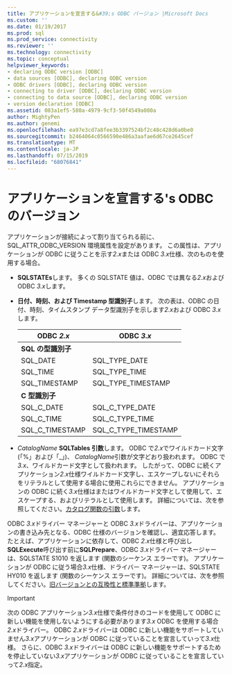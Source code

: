 ```yaml
---
title: アプリケーションを宣言する&#39;s ODBC バージョン |Microsoft Docs
ms.custom: ''
ms.date: 01/19/2017
ms.prod: sql
ms.prod_service: connectivity
ms.reviewer: ''
ms.technology: connectivity
ms.topic: conceptual
helpviewer_keywords:
- declaring ODBC version [ODBC]
- data sources [ODBC], declaring ODBC version
- ODBC drivers [ODBC], declaring ODBC version
- connecting to driver [ODBC], declaring ODBC version
- connecting to data source [ODBC], declaring ODBC version
- version declaration [ODBC]
ms.assetid: 083a1ef5-580a-4979-9cf3-50f4549a080a
author: MightyPen
ms.author: genemi
ms.openlocfilehash: ea97e3cd7a8fee3b3397524bf2c48c428d6a0be0
ms.sourcegitcommit: b2464064c0566590e486a3aafae6d67ce2645cef
ms.translationtype: MT
ms.contentlocale: ja-JP
ms.lasthandoff: 07/15/2019
ms.locfileid: "68076841"
---
```

# <a name="declaring-the-application39s-odbc-version"></a>アプリケーションを宣言する&#39;s ODBC のバージョン
アプリケーションが接続によって割り当てられる前に、SQL_ATTR_ODBC_VERSION 環境属性を設定があります。 この属性は、アプリケーションが ODBC に従うことを示す*2.x*または ODBC *3.x*仕様、次のものを使用する場合。  
  
-   **SQLSTATEs**します。 多くの SQLSTATE 値は、ODBC では異なる*2.x*および ODBC *3.x*します。  
  
-   **日付、時刻、および Timestamp 型識別子**します。 次の表は、ODBC の日付、時刻、タイムスタンプ データ型識別子を示します*2.x*および ODBC *3.x*します。  
  
    |ODBC *2.x*|ODBC *3.x*|  
    |----------------|----------------|  
    |**SQL の型識別子**||  
    |SQL_DATE|SQL_TYPE_DATE|  
    |SQL_TIME|SQL_TYPE_TIME|  
    |SQL_TIMESTAMP|SQL_TYPE_TIMESTAMP|  
    |**C 型識別子**||  
    |SQL_C_DATE|SQL_C_TYPE_DATE|  
    |SQL_C_TIME|SQL_C_TYPE_TIME|  
    |SQL_C_TIMESTAMP|SQL_C_TYPE_TIMESTAMP|  
  
-   _CatalogName_  **SQLTables 引数**します。 ODBC で*2.x*でワイルドカード文字 (「%」および「_」)、 *CatalogName*引数が文字どおり扱われます。 ODBC で*3.x*、ワイルドカード文字として扱われます。 したがって、ODBC に続くアプリケーション*2.x*仕様ワイルドカード文字し、エスケープしないにそれらをリテラルとして使用する場合に使用これらにできません。 アプリケーションの ODBC に続く*3.x*仕様はまたはワイルドカード文字として使用して、エスケープする、およびリテラルとして使用します。 詳細については、次を参照してください。[カタログ関数の引数](../../../odbc/reference/develop-app/arguments-in-catalog-functions.md)します。  
  
 ODBC *3.x*ドライバー マネージャーと ODBC *3.x*ドライバーは、アプリケーションの書き込み先となる、ODBC 仕様のバージョンを確認し、適宜応答します。 たとえば、アプリケーションに依存して、ODBC *2.x*仕様と呼び出し**SQLExecute**呼び出す前に**SQLPrepare**、ODBC *3.x*ドライバー マネージャーは、SQLSTATE S1010 を返します (関数のシーケンス エラーです)。 アプリケーションが ODBC に従う場合*3.x*仕様、ドライバー マネージャーは、SQLSTATE HY010 を返します (関数のシーケンス エラーです)。 詳細については、次を参照してください。[旧バージョンとの互換性と標準準拠](../../../odbc/reference/develop-app/backward-compatibility-and-standards-compliance.md)します。  
  
> [!IMPORTANT]  
>  次の ODBC アプリケーション*3.x*仕様で条件付きのコードを使用して ODBC に新しい機能を使用しないようにする必要があります*3.x* ODBC を使用する場合*2.x*ドライバー。 ODBC *2.x*ドライバーは ODBC に新しい機能をサポートしていません*3.x*アプリケーションが ODBC に従っていることを宣言していって*3.x*仕様。 さらに、ODBC *3.x*ドライバーは ODBC に新しい機能をサポートするためを停止していない*3.x*アプリケーションが ODBC に従っていることを宣言していって*2.x*指定。
